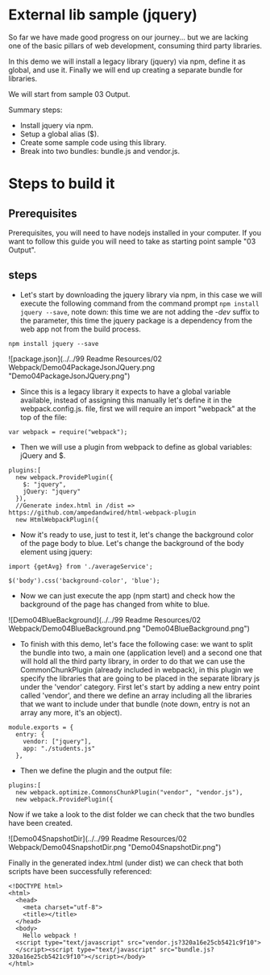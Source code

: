 # External lib sample (jquery)

So far we have made good progress on our journey... but we are lacking one of the
basic pillars of web development, consuming third party libraries.

In this demo we will install a legacy library (jquery) via npm, define it as global, and use it. Finally we will end up creating a separate bundle for libraries.

We will start from sample 03 Output.

Summary steps:
 - Install jquery via npm.
 - Setup a global alias ($).
 - Create some sample code using this library.
 - Break into two bundles: bundle.js and vendor.js.


# Steps to build it

## Prerequisites

Prerequisites, you will need to have nodejs installed in your computer. If you want to follow this guide you will need to take as starting point sample "03 Output".

## steps

- Let's start by downloading the jquery library via npm, in this case we will execute the following command from the command prompt ```npm install jquery --save```, note down: this time we are not adding the *-dev* suffix to the parameter, this time the jquery package is a dependency from the web app not  from the build process.

````
npm install jquery --save
````

![package.json](../../99 Readme Resources/02 Webpack/Demo04PackageJsonJQuery.png "Demo04PackageJsonJQuery.png")

- Since this is a legacy library it expects to have a global variable available,
instead of assigning this manually let's define it in the webpack.config.js. file,
first we will require an import "webpack" at the top of the file:

````
var webpack = require("webpack");
````

- Then we will use a plugin from webpack to define as global variables: jQuery and $.

````
plugins:[
  new webpack.ProvidePlugin({
    $: "jquery",
    jQuery: "jquery"
  }),
  //Generate index.html in /dist => https://github.com/ampedandwired/html-webpack-plugin
  new HtmlWebpackPlugin({
````

- Now it's ready to use, just to test it, let's change the background color of the page body to blue. Let's change the background of the body element using jquery:

````
import {getAvg} from './averageService';

$('body').css('background-color', 'blue');
````

- Now we can just execute the app (npm start) and check how the background of the page has changed from white to blue.

![Demo04BlueBackground](../../99 Readme Resources/02 Webpack/Demo04BlueBackground.png "Demo04BlueBackground.png")

- To finish with this demo, let's face the following case: we want to split the bundle into two, a main one (application level) and a second one that will hold all the third party library, in order to do that we can use the CommonChunkPlugin
(already included in webpack), in this plugin we specify the libraries that are going to be placed in the separate library js under the 'vendor' category. First let's start by adding a new entry point called 'vendor', and there we define an array including all the libraries that we want to include under that bundle (note down, entry is not an array any more, it's an object).

````
module.exports = {
  entry: {
    vendor: ["jquery"],
    app: "./students.js"
  },
````

- Then we define the plugin and the output file:

````
plugins:[
  new webpack.optimize.CommonsChunkPlugin("vendor", "vendor.js"),
  new webpack.ProvidePlugin({
````

Now if we take a look to the dist folder we can check that the two bundles have been created.

![Demo04SnapshotDir](../../99 Readme Resources/02 Webpack/Demo04SnapshotDir.png "Demo04SnapshotDir.png")


Finally in the generated index.html (under dist) we can check that both scripts have been successfully referenced:

````
<!DOCTYPE html>
<html>
  <head>
    <meta charset="utf-8">
    <title></title>    
  </head>
  <body>
    Hello webpack !
  <script type="text/javascript" src="vendor.js?320a16e25cb5421c9f10">
  </script><script type="text/javascript" src="bundle.js?320a16e25cb5421c9f10"></script></body>
</html>
````
